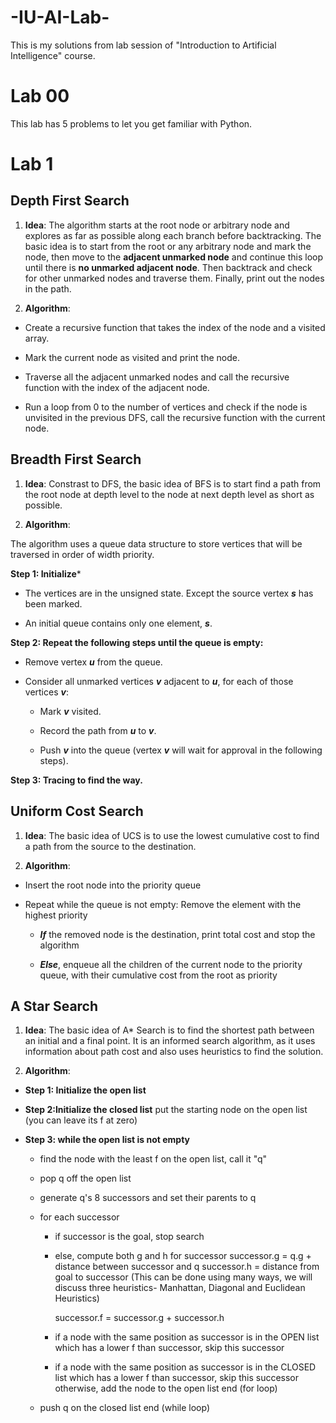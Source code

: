 # -IU-AI-Lab-
This is my solutions from lab session of "Introduction to Artificial Intelligence" course.

# Lab 00
This lab has 5 problems to let you get familiar with Python.

# Lab 1

## Depth First Search

1. **Idea**:  The algorithm starts at the root node or arbitrary node and explores as far as possible along each branch before backtracking. The basic idea is to start from the root or any arbitrary node and mark the node, then move to the **adjacent unmarked node** and continue this loop until there is **no unmarked adjacent node**. Then backtrack and check for other unmarked nodes and traverse them. Finally, print out the nodes in the path.

2. **Algorithm**: 

- Create a recursive function that takes the index of the node and a visited array.

- Mark the current node as visited and print the node.

- Traverse all the adjacent unmarked nodes and call the recursive function with the index of the adjacent node.

- Run a loop from 0 to the number of vertices and check if the node is unvisited in the previous DFS, call the recursive function with the current node.

## Breadth First Search

1. **Idea**: Constrast to DFS, the basic idea of BFS is to start find a path from the root node at depth level to the node at next depth level as short as possible.

2. **Algorithm**:

The algorithm uses a queue data structure to store vertices that will be traversed in order of width priority.

**Step 1: Initialize***

- The vertices are in the unsigned state. Except the source vertex ***s*** has been marked.

-  An initial queue contains only one element, ***s***.

**Step 2: Repeat the following steps until the queue is empty:**

- Remove vertex ***u*** from the queue.

- Consider all unmarked vertices ***v*** adjacent to ***u***, for each of those vertices ***v***:
   
   * Mark ***v*** visited.
   
   * Record the path from ***u*** to ***v***.
   
   * Push ***v*** into the queue (vertex ***v*** will wait for approval in the following steps).
   
**Step 3: Tracing to find the way.**

## Uniform Cost Search

1. **Idea**: The basic idea of UCS is to use the lowest cumulative cost to find a path from the source to the destination.

2. **Algorithm**:

- Insert the root node into the priority queue

- Repeat while the queue is not empty: Remove the element with the highest priority
    
    * ***If*** the removed node is the destination, print total cost and stop the algorithm

    * ***Else***, enqueue all the children of the current node to the priority queue, with their cumulative cost from the root as priority


## A Star Search

1. **Idea**: The basic idea of A* Search is to find the shortest path between an initial and a final point. It is an informed search algorithm, as it uses information about path cost and also uses heuristics to find the solution.

2. **Algorithm**:

- **Step 1: Initialize the open list**

- **Step 2:Initialize the closed list**
    put the starting node on the open 
    list (you can leave its f at zero)

- **Step 3: while the open list is not empty**
    - find the node with the least f on 
       the open list, call it "q"

    - pop q off the open list
  
    - generate q's 8 successors and set their 
       parents to q
   
    - for each successor
        * if successor is the goal, stop search
        
        * else, compute both g and h for successor
          successor.g = q.g + distance between 
                              successor and q
          successor.h = distance from goal to 
          successor (This can be done using many 
          ways, we will discuss three heuristics- 
          Manhattan, Diagonal and Euclidean 
          Heuristics)
          
          successor.f = successor.g + successor.h

        * if a node with the same position as 
            successor is in the OPEN list which has a 
           lower f than successor, skip this successor

        * if a node with the same position as 
            successor  is in the CLOSED list which has
            a lower f than successor, skip this successor
            otherwise, add  the node to the open list
     end (for loop)
  
    - push q on the closed list
    end (while loop)


